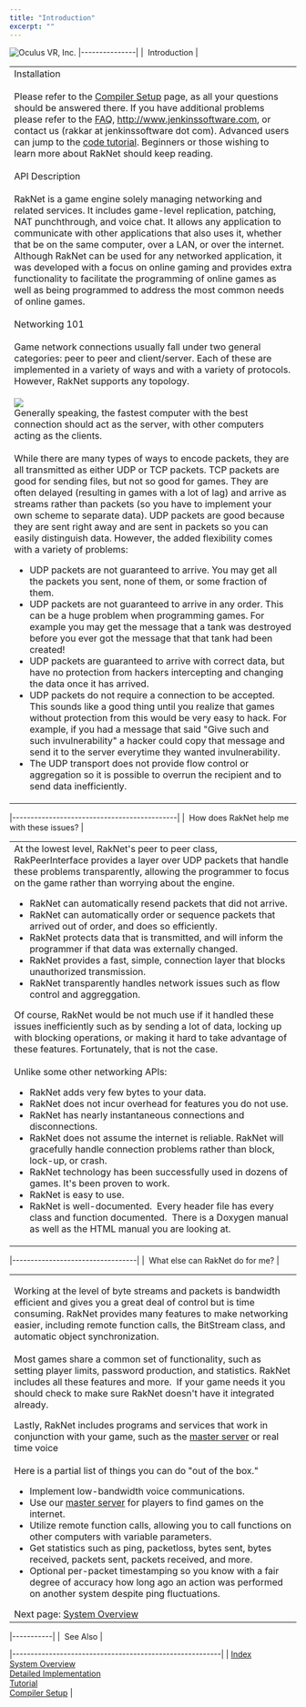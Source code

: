 ```yaml
---
title: "Introduction"
excerpt: ""
---
```

![Oculus VR, Inc.](RakNet_Icon_Final-copy.jpg)
|---------------|
|  Introduction |

<table>
<colgroup>
<col width="100%" />
</colgroup>
<tbody>
<tr class="odd">
<td align="left"><span class="RakNetBlueHeader">Installation</span><br /><br /> Please refer to the <a href="compilersetup.html">Compiler Setup</a> page, as all your questions should be answered there. If you have additional problems please refer to the <a href="faq.html">FAQ</a>, <a href="http://www.jenkinssoftware.com" class="uri">http://www.jenkinssoftware.com</a>, or <script type="text/javascript">
<!--
h='&#106;&#x65;&#110;&#x6b;&#x69;&#110;&#x73;&#x73;&#x6f;&#102;&#116;&#x77;&#x61;&#114;&#x65;&#46;&#x63;&#x6f;&#x6d;';a='&#64;';n='&#114;&#x61;&#x6b;&#x6b;&#x61;&#114;';e=n+a+h;
document.write('<a h'+'ref'+'="ma'+'ilto'+':'+e+'" clas'+'s="em' + 'ail">'+'contact us'+'<\/'+'a'+'>');
// -->
</script><noscript>&#x63;&#x6f;&#110;&#116;&#x61;&#x63;&#116;&#32;&#x75;&#x73;&#32;&#40;&#114;&#x61;&#x6b;&#x6b;&#x61;&#114;&#32;&#x61;&#116;&#32;&#106;&#x65;&#110;&#x6b;&#x69;&#110;&#x73;&#x73;&#x6f;&#102;&#116;&#x77;&#x61;&#114;&#x65;&#32;&#100;&#x6f;&#116;&#32;&#x63;&#x6f;&#x6d;&#x29;</noscript>. Advanced users can jump to the <a href="tutorial.html">code tutorial</a>. Beginners or those wishing to learn more about RakNet should keep reading.<br /><br /> API Description<br /><br /> RakNet is a game engine solely managing networking and related services. It includes game-level replication, patching, NAT punchthrough, and voice chat. It allows any application to communicate with other applications that also uses it, whether that be on the same computer, over a LAN, or over the internet. Although RakNet can be used for any networked application, it was developed with a focus on online gaming and provides extra functionality to facilitate the programming of online games as well as being programmed to address the most common needs of online games.<br /><br /> Networking 101<br /><br /> Game network connections usually fall under two general categories: peer to peer and client/server. Each of these are implemented in a variety of ways and with a variety of protocols. However, RakNet supports any topology.<br /><br />
<img src="clientserver.jpg" />
<br /> Generally speaking, the fastest computer with the best connection should act as the server, with other computers acting as the clients.<br /><br /> While there are many types of ways to encode packets, they are all transmitted as either UDP or TCP packets. TCP packets are good for sending files, but not so good for games. They are often delayed (resulting in games with a lot of lag) and arrive as streams rather than packets (so you have to implement your own scheme to separate data). UDP packets are good because they are sent right away and are sent in packets so you can easily distinguish data. However, the added flexibility comes with a variety of problems:<br />
<ul>
<li>UDP packets are not guaranteed to arrive. You may get all the packets you sent, none of them, or some fraction of them.</li>
<li>UDP packets are not guaranteed to arrive in any order. This can be a huge problem when programming games. For example you may get the message that a tank was destroyed before you ever got the message that that tank had been created!</li>
<li>UDP packets are guaranteed to arrive with correct data, but have no protection from hackers intercepting and changing the data once it has arrived.</li>
<li>UDP packets do not require a connection to be accepted. This sounds like a good thing until you realize that games without protection from this would be very easy to hack. For example, if you had a message that said &quot;Give such and such invulnerability&quot; a hacker could copy that message and send it to the server everytime they wanted invulnerability.</li>
<li>The UDP transport does not provide flow control or aggregation so it is possible to overrun the recipient and to send data inefficiently.</li>
</ul></td>
</tr>
</tbody>
</table>

|---------------------------------------------|
|  How does RakNet help me with these issues? |

<table>
<colgroup>
<col width="100%" />
</colgroup>
<tbody>
<tr class="odd">
<td align="left">At the lowest level, RakNet's peer to peer class, RakPeerInterface provides a layer over UDP packets that handle these problems transparently, allowing the programmer to focus on the game rather than worrying about the engine.<br />
<ul>
<li>RakNet can automatically resend packets that did not arrive.</li>
<li>RakNet can automatically order or sequence packets that arrived out of order, and does so efficiently.</li>
<li>RakNet protects data that is transmitted, and will inform the programmer if that data was externally changed.</li>
<li>RakNet provides a fast, simple, connection layer that blocks unauthorized transmission.</li>
<li>RakNet transparently handles network issues such as flow control and aggreggation.</li>
</ul>
Of course, RakNet would be not much use if it handled these issues inefficiently such as by sending a lot of data, locking up with blocking operations, or making it hard to take advantage of these features. Fortunately, that is not the case.<br /><br /> Unlike some other networking APIs:<br />
<ul>
<li>RakNet adds very few bytes to your data.</li>
<li>RakNet does not incur overhead for features you do not use.</li>
<li>RakNet has nearly instantaneous connections and disconnections.</li>
<li>RakNet does not assume the internet is reliable. RakNet will gracefully handle connection problems rather than block, lock-up, or crash.</li>
<li>RakNet technology has been successfully used in dozens of games. It's been proven to work.</li>
<li>RakNet is easy to use.</li>
<li>RakNet is well-documented.  Every header file has every class and function documented.  There is a Doxygen manual as well as the HTML manual you are looking at.</li>
</ul></td>
</tr>
</tbody>
</table>

|----------------------------------|
|  What else can RakNet do for me? |

<table>
<colgroup>
<col width="100%" />
</colgroup>
<tbody>
<tr class="odd">
<td align="left"><p>Working at the level of byte streams and packets is bandwidth efficient and gives you a great deal of control but is time consuming. RakNet provides many features to make networking easier, including remote function calls, the BitStream class, and automatic object synchronization.<br /><br /> Most games share a common set of functionality, such as setting player limits, password production, and statistics. RakNet includes all these features and more.  If your game needs it you should check to make sure RakNet doesn't have it integrated already.</p>
<p>Lastly, RakNet includes programs and services that work in conjunction with your game, such as the <a href="http://masterserver2.raknet.com/">master server</a> or real time voice<br /><br /> Here is a partial list of things you can do &quot;out of the box.&quot;<br /></p>
<ul>
<li>Implement low-bandwidth voice communications.</li>
<li>Use our <a href="http://masterserver2.raknet.com/">master server</a> for players to find games on the internet.</li>
<li>Utilize remote function calls, allowing you to call functions on other computers with variable parameters.</li>
<li>Get statistics such as ping, packetloss, bytes sent, bytes received, packets sent, packets received, and more.</li>
<li>Optional per-packet timestamping so you know with a fair degree of accuracy how long ago an action was performed on another system despite ping fluctuations.</li>
</ul>
Next page: <a href="systemoverview.html">System Overview</a></td>
</tr>
</tbody>
</table>

|-----------|
|  See Also |

|---------------------------------------------------------|
| [Index](index.html)                                     
  [System Overview](systemoverview.html)                  
  [Detailed Implementation](detailedimplementation.html)  
  [Tutorial](tutorial.html)                               
  [Compiler Setup](compilersetup.html)                    |